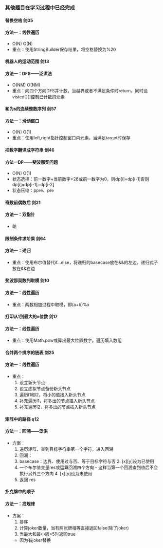 ### 其他题目在学习过程中已经完成
#### 替换空格 剑05
#### 方法一：线性遍历
- O(N) O(N)
- 重点：使用StringBuilder保存结果，将空格替换为%20

#### 机器人的运动范围 剑13
#### 方法一：DFS——泛洪法
- O(NM) O(NM)
- 重点：向四个方向DFS并计数，当越界或者不满足条件时return。同时设visted[][]控制已计数的元素

#### 和为s的连续整数序列 剑57
#### 方法一：滑动窗口
- O(N) O(1)
- 重点：使用left,right指针控制窗口内元素，当满足target时保存

#### 把数字翻译成字符串 剑46
#### 方法一DP——斐波那契问题
- O(N) O(1)
- 状态选择：前一数字+当前数字>26或前一数字为0，则dp[i]=dp[i-1]否则dp[i]=dp[i-1]+dp[i-2]
- 状态压缩：ppre、pre

#### 奇数前偶数后 剑21
#### 方法一：双指针
- 略

#### 限制条件求阶乘 剑64
#### 方法一：递归
- 重点：使用布尔值替代if...else，将递归的basecase放在&&的左边，递归式子放在&&右边

#### 斐波那契数列取模 剑10
#### 方法一：线性遍历
- 重点：两数相加过程中取模，即(a+b)%x

#### 打印从1到最大的n位数 剑17
#### 方法一：线性遍历
- 重点：使用Math.pow或算出最大位置数字。遍历填入数组

#### 合并两个排序的链表 剑25
#### 方法一：线性遍历
- 重点：
  1. 设立新头节点
  2. 设立虚拟节点备份新头节点
  3. 遍历l1和l2，将小的值接入新头节点
  4. 补充遍历l1，将多出的节点插入新头节点
  5. 补充遍历l2，将多出的节点插入新头节点

#### 矩阵中的路径 q12
#### 方法一：回溯——泛洪
- 方案：
  1. 遍历矩阵，查到目标字符串第一个字符，进入回溯
  2. 回溯：
    1. basecase：边界、使用过与否、等于目标字符与否
       2. [x][y]设为已使用
    3. 一个布尔值变量res或运算回溯四个方向
      - 这样当第一个回溯查到值后不会执行另外三个方向
        4. [x][y]设为未使用
    5. 返回 res

#### 扑克牌中的顺子
#### 方法一：找规律
- 方案：
  1. 排序
  2. 计算joker数量，当有两张牌相等直接返回false(除了joker)
  3. 当最大和最小牌<5时返回true
    - 因为有joker替换

